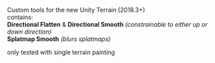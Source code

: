 Custom tools for the new Unity Terrain (2018.3+)  
contains:  
**Directional Flatten** & **Directional Smooth**  *(constrainable to either up or down direction)*  
**Splatmap Smooth**
*(blurs splatmaps)*  

only tested with single terrain painting
